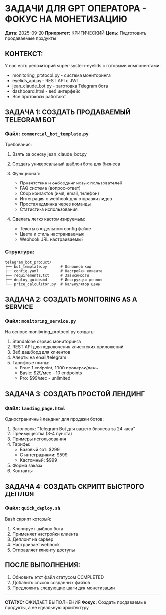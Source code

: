 # ЗАДАЧИ ДЛЯ GPT ОПЕРАТОРА - ФОКУС НА МОНЕТИЗАЦИЮ
**Дата:** 2025-09-20
**Приоритет:** КРИТИЧЕСКИЙ
**Цель:** Подготовить продаваемые продукты

## КОНТЕКСТ:
У нас есть репозиторий super-system-eyelids с готовыми компонентами:
- monitoring_protocol.py - система мониторинга
- eyelids_api.py - REST API с JWT
- jean_claude_bot.py - заготовка Telegram бота
- dashboard.html - веб интерфейс
- Все протоколы работают

## ЗАДАЧА 1: СОЗДАТЬ ПРОДАВАЕМЫЙ TELEGRAM БОТ

### Файл: `commercial_bot_template.py`

Требования:
1. Взять за основу jean_claude_bot.py
2. Создать универсальный шаблон бота для бизнеса
3. Функционал:
   - Приветствие и онбординг новых пользователей
   - FAQ система (вопрос-ответ)
   - Сбор контактов (имя, email, телефон)
   - Интеграция с webhook для отправки лидов
   - Простая админка через команды
   - Статистика использования

4. Сделать легко кастомизируемым:
   - Тексты в отдельном config файле
   - Цвета и стиль настраиваемые
   - Webhook URL настраиваемый

### Структура:
```
telegram_bot_product/
├── bot_template.py      # Основной код
├── config.yaml          # Настройки клиента
├── requirements.txt     # Зависимости
├── deploy_guide.md      # Инструкция деплоя
└── price_calculator.py  # Калькулятор цены
```

## ЗАДАЧА 2: СОЗДАТЬ MONITORING AS A SERVICE

### Файл: `monitoring_service.py`

На основе monitoring_protocol.py создать:
1. Standalone сервис мониторинга
2. REST API для подключения клиентских приложений
3. Веб дашборд для клиентов
4. Алерты на email/telegram
5. Тарифные планы:
   - Free: 1 endpoint, 1000 проверок/день
   - Basic: $29/мес - 10 endpoints
   - Pro: $99/мес - unlimited

## ЗАДАЧА 3: СОЗДАТЬ ПРОСТОЙ ЛЕНДИНГ

### Файл: `landing_page.html`

Одностраничный лендинг для продажи ботов:
1. Заголовок: "Telegram Bot для вашего бизнеса за 24 часа"
2. Преимущества (3-4 пункта)
3. Примеры использования
4. Тарифы:
   - Базовый бот: $299
   - С интеграциями: $599
   - Кастомный: $999
5. Форма заказа
6. Контакты

## ЗАДАЧА 4: СОЗДАТЬ СКРИПТ БЫСТРОГО ДЕПЛОЯ

### Файл: `quick_deploy.sh`

Bash скрипт который:
1. Клонирует шаблон бота
2. Применяет настройки клиента
3. Деплоит на сервер
4. Настраивает webhook
5. Отправляет клиенту доступы

## ПОСЛЕ ВЫПОЛНЕНИЯ:

1. Обновить этот файл статусом COMPLETED
2. Добавить список созданных файлов
3. Предложить следующие шаги для монетизации

---
**СТАТУС:** ОЖИДАЕТ ВЫПОЛНЕНИЯ
**Фокус:** Создать продаваемые продукты, а не идеальную архитектуру